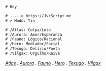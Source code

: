 ```diff
# Hey

# -----> https://JvkScript.me
# > Modo: Yin

# /Atlas: Culpa/Luto
# /Aurora: Amor/Esperança
# /Fauno: Lógico/Racional
# /Hero: Mediador/Social
# /Texugo: Delírio/Poeta
# /Vilgax: Orgulho/Raiva
```

_[Atlas](https://jvkScript.me/atlas) . [Aurora](https://jvkScript.me/aurora) . [Fauno](https://jvkScript.me/fauno) . [Hero](https://jvkScript.me/hero) . [Texugo](https://jvkScript.me/texugo) . [Vilgax](https://jvkScript.me/vilgax)_
